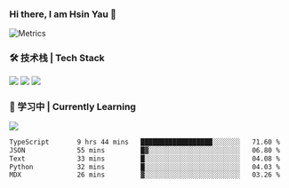 ### Hi there, I am Hsin Yau 👋 
![Metrics](https://metrics.lecoq.io/hsinyau?template=classic&base.header=0&base.activity=0&base.community=0&base.repositories=0&base.metadata=0&activity=1&rss=1&base=header%2C%20activity%2C%20community%2C%20repositories%2C%20metadata&base.indepth=false&base.hireable=false&base.skip=false&activity=false&activity.limit=5&activity.load=300&activity.days=14&activity.visibility=all&activity.timestamps=false&activity.filter=all&rss=false&rss.source=https%3A%2F%2Fhsinyau.cc%2Frss.xml&rss.limit=4&config.timezone=Asia%2FShanghai)

### 🛠 技术栈 | Tech Stack
![](https://skillicons.dev/icons?i=html,css,js,ts,sass,jquery,bootstrap,vue&theme=light) 
![](https://skillicons.dev/icons?i=vite,nuxtjs,webpack,tailwindcss,windicss,nodejs,express,markdown&theme=light)
![](https://skillicons.dev/icons?i=mysql,mongodb,git,pug,vscode,idea,ps,figma&theme=light)

### 📖 学习中 | Currently Learning

![](https://skillicons.dev/icons?i=react,nextjs,svelte,nestjs,nginx,docker,rollupjs&theme=light)

<!--START_SECTION:waka-->

```txt
TypeScript       9 hrs 44 mins   ██████████████████░░░░░░░   71.60 %
JSON             55 mins         █▓░░░░░░░░░░░░░░░░░░░░░░░   06.80 %
Text             33 mins         █░░░░░░░░░░░░░░░░░░░░░░░░   04.08 %
Python           32 mins         █░░░░░░░░░░░░░░░░░░░░░░░░   04.03 %
MDX              26 mins         ▓░░░░░░░░░░░░░░░░░░░░░░░░   03.26 %
```

<!--END_SECTION:waka-->
